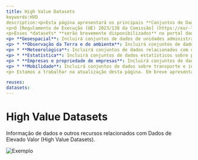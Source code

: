 ```yaml
---
title: High Value Datasets
keywords:HVD
description:<p>Esta página apresentará os principais **Conjuntos de Dados de Elevado Valor** – *High Value Datasets (HVD)*  – caracterizados pelo seu particular potencial para gerar benefícios socioeconómicos.</p>
<p>O [Regulamento de Execução (UE) 2023/138 da Comissão] (https://eur-lex.europa.eu/legal-content/PT/TXT/PDF/?uri=CELEX:32023R0138&from=EN), de 21 de dezembro de 2022, veio estabelecer a lista de HVD cujos organismos do setor público que os detenham são obrigados a disponibilizar para reutilização com restrições legais e técnicas mínimas e de forma gratuita.</p>
<p>Esses *datasets* **serão brevemente disponibilizados** no portal dados.gov, enquadrados nas seguintes categorias temáticas:</p>
<p> **Geoespacial**: Incluirá conjuntos de dados de unidades administrativas, toponímia, endereços, edifícios, parcelas cadastrais, parcelas de referência e parcelas agrícolas</p>
<p> * **Observação da Terra e do ambiente**: Incluirá conjuntos de dados sobre a superfície terrestre, uso do solo, vegetação e outros recursos naturais</p>
<p> * **Meteorológica**: Incluirá conjuntos de dados relacionados com o clima e condições atmosféricas, incluindo previsões, históricos climáticos e alertas meteorológicos</p>
<p> * **Estatística**: Incluirá conjuntos de dados estatísticos sobre população, economia, saúde, educação e outros aspetos sociais e económicos</p>
<p> * **Empresas e propriedade de empresas**: Incluirá conjuntos de dados sobre registo de empresas, estrutura de propriedade, atividades económicas e desempenho financeiro</p>
<p> * **Mobilidade**: Incluirá conjuntos de dados sobre transporte e infraestrutura, incluindo tráfego, transporte público, logística e mobilidade urbana</p>
<p> Estamos a trabalhar na atualização desta página. Em breve apresentaremos os principais *HVD* e um novo *layout*. Até já!</p>

reuses:
datasets:
---
```

# High Value Datasets

Informação de dados e outros recursos relacionados com Dados de Elevado Valor (High Value Datasets).

![Exemplo](https://raw.githubusercontent.com/amagovpt/docs.dados.gov.pt/master/img/em_construcao.jpg)
